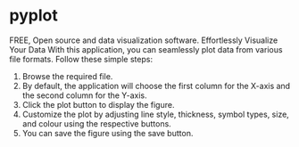 # pyplot
FREE, Open source and data visualization software. Effortlessly Visualize Your Data With this application, you can seamlessly plot data from various file formats. 
Follow these simple steps:
1. Browse the required file.
2. By default, the application will choose the first column for the X-axis and the second column for the Y-axis.
3. Click the plot button to display the figure.
4. Customize the plot by adjusting line style, thickness, symbol types, size, and colour using the respective buttons.
5. You can save the figure using the save button.





